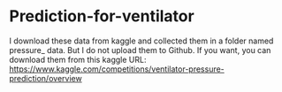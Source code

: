 # Prediction-for-ventilator
I download these data from kaggle and collected them in a folder named pressure_ data. But I do not upload them to Github.
If you want, you can download them from this kaggle URL: https://www.kaggle.com/competitions/ventilator-pressure-prediction/overview
